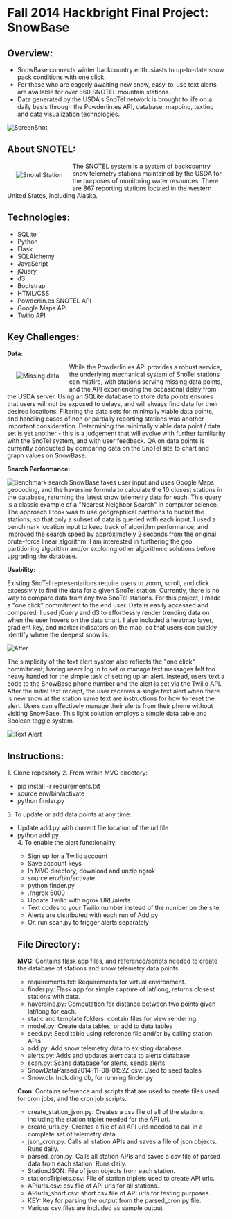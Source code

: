 Fall 2014 Hackbright Final Project: SnowBase
============================================

<h2>Overview:</h2>

<p></p>
<ul><li>SnowBase connects winter backcountry enthusiasts to up-to-date snow pack conditions with one click.</li>
<li>For those who are eagerly awaiting new snow, easy-to-use text alerts are available for over 860 SNOTEL mountain stations.</li>
<li>Data generated by the USDA's SnoTel network is brought to life on a daily basis through the Powderlin.es API, database, mapping, texting and data visualization technologies.</li></ul>

![ScreenShot](https://raw.githubusercontent.com/Piera/Project/master/MVC/ScreenShot.png)

<p></p>
<h2>About SNOTEL:</h2>
<img align="left"  style = "padding: 20px" alt = "Snotel Station" src="https://raw.githubusercontent.com/Piera/Project/MVC/Station_photo.jpg"> The SNOTEL system is a system of backcountry snow telemetry stations maintained by the USDA for the purposes of monitoring water resources.  There are 867 reporting stations located in the western United States, including Alaska.  

<p></p>
<h2>Technologies:</h2>
<p></p>
<ul><li>SQLite</li>
<li>Python</li>
<li>Flask</li>
<li>SQLAlchemy</li>
<li>JavaScript</li>
<li>jQuery</li>
<li>d3</li>
<li>Bootstrap</li>
<li>HTML/CSS</li>
<li>Powderlin.es SNOTEL API</li>
<li>Google Maps API</li>
<li>Twilio API</li></ul>

<h2>Key Challenges:</h2>

<strong>Data:</strong> 


<img align="left" style = "padding: 20px" alt = "Missing data" src="https://raw.githubusercontent.com/Piera/Project/master/MVC/Missing_data.png">While the Powderlin.es API provides a robust service, the underlying mechanical system of SnoTel stations can misfire, with stations serving missing data points, and the API experiencing the occasional delay from the USDA server.  Using an SQLite database to store data points ensures that users will not be exposed to delays, and will always find data for their desired locations.  Filtering the data sets for minimally viable data points, and handling cases of non or partially reporting stations was another important consideration.  Determining the minimally viable data point / data set is yet another - this is a judgement that will evolve with further familiarity with the SnoTel system, and with user feedback.  QA on data points is currently conducted by comparing data on the SnoTel site to chart and graph values on SnowBase.

<strong>Search Performance:</strong> 

<img align="left" padding = "20px" alt = "Benchmark search" src="https://raw.githubusercontent.com/Piera/Project/MVC/Benchmark_search.png"> SnowBase takes user input and uses Google Maps geocoding, and the haversine formula to calculate the 10 closest stations in the database, returning the latest snow telemetry data for each.  This query is a classic example of a "Nearest Neighbor Search" in computer science.  The approach I took was to use geographical partitions to bucket the stations; so that only a subset of data is queried with each input.  I used a benchmark location input to keep track of algorithm performance, and improved the search speed by approximately 2 seconds from the original brute-force linear algorithm.  I am interested in furthering the geo partitioning algorithm and/or exploring other algorithmic solutions before upgrading the database.

<strong>Usability:</strong> 

Existing SnoTel representations require users to zoom, scroll, and click excessivly to find the data for a given SnoTel station.  Currently, there is no way to compare data from any two SnoTel stations.  For this project, I made a "one click" commitment to the end user. Data is easily accessed and compared; I used jQuery and d3 to effortlessly render trending data on when the user hovers on the data chart.  I also included a heatmap layer, gradient key, and marker indicators on the map, so that users can quickly identify where the deepest snow is. 

![ After ](https://raw.githubusercontent.com/Piera/Project/master/MVC/Comparison_chart.png)  

The simplicity of the text alert system also reflects the "one click" commitment; having users log in to set or manage text messages felt too heavy handed for the simple task of setting up an alert.  Instead, users text a code to the SnowBase phone number and the alert is set via the Twilio API. After the initial text receipt, the user receives a single text alert when there is new snow at the station same text are instructions for how to reset the alert.  Users can effectively manage their alerts from their phone without visiting SnowBase.  This light solution employs a simple data table and Boolean toggle system.

![ Text Alert ](https://raw.githubusercontent.com/Piera/Project/master/MVC/Text_alert.jpg)  

<p><p>
<h2>Instructions:</h2>
1. Clone repository
2. From within MVC directory:
<ul><li>pip install -r requirements.txt</li>
<li>source env/bin/activate</li>
<li>python finder.py</li></ul>
3. To update or add data points at any time:
<ul><li>Update add.py with current file location of the url file</li>
<li>python add.py</li>
4. To enable the alert functionality:
<ul><li>Sign up for a Twilio account</li>
<li>Save account keys</li> 
<li>In MVC directory, download and unzip ngrok</li>
<li>source env/bin/activate</li>
<li>python finder.py</li>
<li>./ngrok 5000</li>
<li>Update Twilio with ngrok URL/alerts</li>
<li>Text codes to your Twilio number instead of the number on the site</li>
<li>Alerts are distributed with each run of Add.py</li>
<li>Or, run scan.py to trigger alerts separately</li></ul>

<p></p>
<h2>File Directory:</h2>

<p></p> 
<strong>MVC</strong>: Contains flask app files, and reference/scripts needed to create the database of stations and snow telemetry data points.
<p></p>
<ul><li>requirements.txt: Requirements for virtual environment.</li>
<li>finder.py: Flask app for simple capture of lat/long, returns closest stations with data.</li>
<li>haversine.py: Computation for distance between two points given lat/long for each.</li>
<li>static and template folders: contain files for view rendering</li>
<li>model.py:  Create data tables, or add to data tables</li>
<li>seed.py: Seed table using reference file and/or by calling station APIs</li>
<li>add.py: Add snow telemetry data to existing database.</li>
<li>alerts.py: Adds and updates alert data to alerts database
<li>scan.py: Scans database for alerts, sends alerts
<li>SnowDataParsed2014-11-08-0152Z.csv: Used to seed tables</li>
<li>Snow.db: Including db, for running finder.py</li></ul>

<p></p>
<strong>Cron</strong>: Contains reference and scripts that are used to create files used for cron jobs, and the cron job scripts.
<p></p>
<ul><li>create_station_json.py: Creates a csv file of all of the stations, including the station triplet needed for the API url.</li>
<li>create_urls.py: Creates a file of all API urls needed to call in a complete set of telemetry data.</li>
<li>json_cron.py: Calls all station APIs and saves a file of json objects. Runs daily.</li>
<li>parsed_cron.py: Calls all station APIs and saves a csv file of parsed data from each station. Runs daily.</li>
<li>StationJSON: File of json objects from each station.</li>
<li>stationsTriplets.csv: File of station triplets used to create API urls.</li>
<li>APIurls.csv: csv file of API urls for all stations.</li>
<li>APIurls_short.csv:  short csv file of API urls for testing purposes.</li>
<li>KEY: Key for parsing the output from the parsed_cron.py file.</li>
<li>Various csv files are included as sample output</li></ul>


